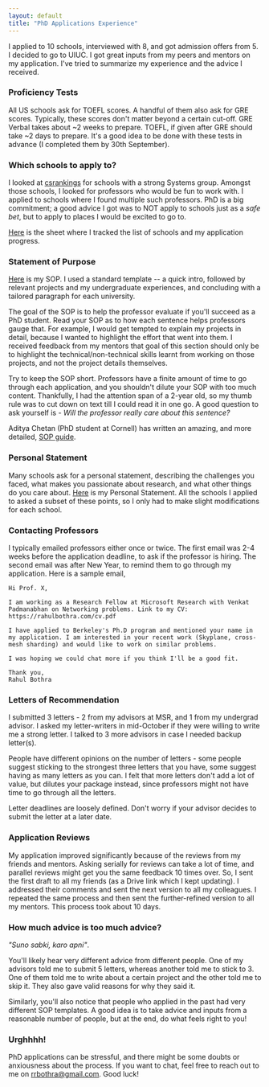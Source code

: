 ```yaml
---
layout: default
title: "PhD Applications Experience"
---
```


I applied to 10 schools, interviewed with 8, and got admission offers from 5. I decided to go to UIUC. I got great inputs from my peers and mentors on my application. I've tried to summarize my experience and the advice I received.

### Proficiency Tests
All US schools ask for TOEFL scores. A handful of them also ask for GRE scores. Typically, these scores don't matter beyond a certain cut-off. GRE Verbal takes about ~2 weeks to prepare. TOEFL, if given after GRE should take ~2 days to prepare. It's a good idea to be done with these tests in advance (I completed them by 30th September).

### Which schools to apply to?
I looked at [csrankings](https://csrankings.org) for schools with a strong Systems group. Amongst those schools, I looked for professors who would be fun to work with. I applied to schools where I found multiple such professors. PhD is a big commitment; a good advice I got was to NOT apply to schools just as a _safe bet_, but to apply to places I would be excited to go to.

[Here](https://docs.google.com/spreadsheets/d/1OFfrQ2872aVTqMkbLEmLR0uxay2BYwdT6_4J8j7kXDM/edit?usp=sharing) is the sheet where I tracked the list of schools and my application progress.

### Statement of Purpose
[Here](https://drive.google.com/file/d/1T3qaQf_L9T2bOLDlMVMPRbbWFEoniBYT/view?usp=sharing) is my SOP. I used a standard template -- a quick intro, followed by relevant projects and my undergraduate experiences, and concluding with a tailored paragraph for each university.

The goal of the SOP is to help the professor evaluate if you'll succeed as a PhD student. Read your SOP as to how each sentence helps professors gauge that. 
For example, I would get tempted to explain my projects in detail, because I wanted to highlight the effort that went into them. I received feedback from my mentors that goal of this section should only be to highlight the technical/non-technical skills learnt from working on those projects, and not the project details themselves.

Try to keep the SOP short. Professors have a finite amount of time to go through each application, and you shouldn't dilute your SOP with too much content. Thankfully, I had the attention span of a 2-year old, so my thumb rule was to cut down on text till I could read it in one go. A good question to ask yourself is - _Will the professor really care about this sentence?_


Aditya Chetan (PhD student at Cornell) has written an amazing, and more detailed, [SOP guide](https://justachetan.github.io/blog/2022/grad-school-apps/).


### Personal Statement
Many schools ask for a personal statement, describing the challenges you faced, what makes you passionate about research, and what other things do you care about. [Here](https://drive.google.com/file/d/1GpvUwb9NtKxghcJqAOOXrCPmQ4t2x9rE/view?usp=sharing) is my Personal Statement. All the schools I applied to asked a subset of these points, so I only had to make slight modifications for each school.

### Contacting Professors
I typically emailed professors either once or twice. The first email was 2-4 weeks before the application deadline, to ask if the professor is hiring. The second email was after New Year, to remind them to go through my application. Here is a sample email,

```
Hi Prof. X,

I am working as a Research Fellow at Microsoft Research with Venkat Padmanabhan on Networking problems. Link to my CV: https://rahulbothra.com/cv.pdf

I have applied to Berkeley's Ph.D program and mentioned your name in my application. I am interested in your recent work (Skyplane, cross-mesh sharding) and would like to work on similar problems.

I was hoping we could chat more if you think I'll be a good fit.

Thank you,
Rahul Bothra
```

### Letters of Recommendation
I submitted 3 letters - 2 from my advisors at MSR, and 1 from my undergrad advisor. I asked my letter-writers in mid-October if they were willing to write me a strong letter. I talked to 3 more advisors in case I needed backup letter(s).

People have different opinions on the number of letters - some people suggest sticking to the strongest three letters that you have, some suggest having as many letters as you can. I felt that more letters don't add a lot of value, but dilutes your package instead, since professors might not have time to go through all the letters.

Letter deadlines are loosely defined. Don't worry if your advisor decides to submit the letter at a later date.


### Application Reviews
My application improved significantly because of the reviews from my friends and mentors. Asking serially for reviews can take a lot of time, and parallel reviews might get you the same feedback 10 times over. So, I sent the first draft to all my friends (as a Drive link which I kept updating). I addressed their comments and sent the next version to all my colleagues. I repeated the same process and then sent the further-refined version to all my mentors. This process took about 10 days.


### How much advice is too much advice?
_"Suno sabki, karo apni"_.

You'll likely hear very different advice from different people. One of my advisors told me to submit 5 letters, whereas another told me to stick to 3. One of them told me to write about a certain project and the other told me to skip it. They also gave valid reasons for why they said it.

Similarly, you'll also notice that people who applied in the past had very different SOP templates. A good idea is to take advice and inputs from a reasonable number of people, but at the end, do what feels right to you!


### Urghhhh!
PhD applications can be stressful, and there might be some doubts or anxiousness about the process. If you want to chat, feel free to reach out to me on rrbothra@gmail.com. Good luck!

